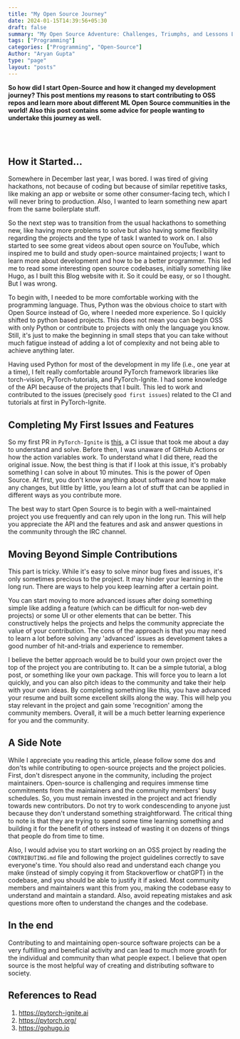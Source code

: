 ```yaml
---
title: "My Open Source Journey"
date: 2024-01-15T14:39:56+05:30
draft: false
summary: "My Open Source Adventure: Challenges, Triumphs, and Lessons Learned"
tags: ["Programming"]
categories: ["Programming", "Open-Source"]
Author: "Aryan Gupta"
type: "page"
layout: "posts"
---
```


**So how did I start Open-Source and how it changed my development journey? This post mentions my reasons to start contributing to OSS repos and learn more about different ML Open Source communities in the world! Also this post contains some advice for people wanting to undertake this journey as well.**

<br><br>


## How it Started... 
Somewhere in December last year, I was bored. I was tired of giving hackathons, not because of coding but because of similar repetitive tasks, like making an app or website or some other consumer-facing tech, which I will never bring to production. Also, I wanted to learn something new apart from the same boilerplate stuff.

So the next step was to transition from the usual hackathons to something new, like having more problems to solve but also having some flexibility regarding the projects and the type of task I wanted to work on. I also started to see some great videos about open source on YouTube, which inspired me to build and study open-source maintained projects; I want to learn more about development and how to be a better programmer. This led me to read some interesting open source codebases, initially something like Hugo, as I built this Blog website with it. So it could be easy, or so I thought. But I was wrong. 

To begin with, I needed to be more comfortable working with the programming language. Thus, Python was the obvious choice to start with Open Source instead of Go, where I needed more experience. So I quickly shifted to python based projects. This does not mean you can begin OSS with only Python or contribute to projects with only the language you know. Still, it's just to make the beginning in small steps that you can take without much fatigue instead of adding a lot of complexity and not being able to achieve anything later.

Having used Python for most of the development in my life (i.e., one year at a time), I felt really comfortable around PyTorch framework libraries like torch-vision, PyTorch-tutorials, and PyTorch-Ignite. I had some knowledge of the API because of the projects that I built. This led to work and contributed to the issues (precisely `good first issues`) related to the CI and tutorials at first in PyTorch-Ignite.


## Completing My First Issues and Features 
So my first PR in `PyTorch-Ignite` is [this](https://github.com/pytorch/ignite/pull/2786), a CI issue that took me about a day to understand and solve. Before then, I was unaware of GitHub Actions or how the action variables work. To understand what I did there, read the original issue. Now, the best thing is that if I look at this issue, it's probably something I can solve in about 10 minutes. This is the power of Open Source. At first, you don't know anything about software and how to make any changes, but little by little, you learn a lot of stuff that can be applied in different ways as you contribute more. 

The best way to start Open Source is to begin with a well-maintained project you use frequently and can rely upon in the long run. This will help you appreciate the API and the features and ask and answer questions in the community through the IRC channel.


## Moving Beyond Simple Contributions 
This part is tricky. While it's easy to solve minor bug fixes and issues, it's only sometimes precious to the project. It may hinder your learning in the long run. There are ways to help you keep learning after a certain point.

You can start moving to more advanced issues after doing something simple like adding a feature (which can be difficult for non-web dev projects) or some UI or other elements that can be better. This constructively helps the projects and helps the community appreciate the value of your contribution. The cons of the approach is that you may need to learn a lot before solving any 'advanced' issues as development takes a good number of hit-and-trials and experience to remember. 

I believe the better approach would be to build your own project over the top of the project you are contributing to. It can be a simple tutorial, a blog post, or something like your own package. This will force you to learn a lot quickly, and you can also pitch ideas to the community and take their help with your own ideas. By completing something like this, you have advanced your resume and built some excellent skills along the way. This will help you stay relevant in the project and gain some 'recognition' among the community members. Overall, it will be a much better learning experience for you and the community.


## A Side Note 
While I appreciate you reading this article, please follow some dos and don'ts while contributing to open-source projects and the project policies. First, don't disrespect anyone in the community, including the project maintainers. Open-source is challenging and requires immense time commitments from the maintainers and the community members' busy schedules. So, you must remain invested in the project and act friendly towards new contributors. Do not try to work condescending to anyone just because they don't understand something straightforward. The critical thing to note is that they are trying to spend some time learning something and building it for the benefit of others instead of wasting it on dozens of things that people do from time to time.

Also, I would advise you to start working on an OSS project by reading the `CONTRIBUTING.md` file and following the project guidelines correctly to save everyone's time. You should also read and understand each change you make (instead of simply copying it from Stackoverflow or chatGPT) in the codebase, and you should be able to justify it if asked. Most community members and maintainers want this from you, making the codebase easy to understand and maintain a standard. Also, avoid repeating mistakes and ask questions more often to understand the changes and the codebase.


## In the end 
Contributing to and maintaining open-source software projects can be a very fulfilling and beneficial activity and can lead to much more growth for the individual and community than what people expect. I believe that open source is the most helpful way of creating and distributing software to society.


## References to Read 
1. https://pytorch-ignite.ai
2. https://pytorch.org/
3. https://gohugo.io


